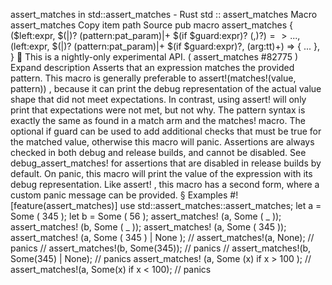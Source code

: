 assert_matches in std::assert_matches - Rust
std
::
assert_matches
Macro
assert_matches
Copy item path
Source
pub macro assert_matches {
    ($left:expr, $(|)? $($pattern:pat_param)|+ $(if $guard:expr)? $(,)?) => { ... },
    ($left:expr, $(|)? $($pattern:pat_param)|+ $(if $guard:expr)?, $($arg:tt)+) => { ... },
}
🔬
This is a nightly-only experimental API. (
assert_matches
#82775
)
Expand description
Asserts that an expression matches the provided pattern.
This macro is generally preferable to
assert!(matches!(value, pattern))
, because it can print
the debug representation of the actual value shape that did not meet expectations. In contrast,
using
assert!
will only print that expectations were not met, but not why.
The pattern syntax is exactly the same as found in a match arm and the
matches!
macro. The
optional if guard can be used to add additional checks that must be true for the matched value,
otherwise this macro will panic.
Assertions are always checked in both debug and release builds, and cannot
be disabled. See
debug_assert_matches!
for assertions that are disabled in
release builds by default.
On panic, this macro will print the value of the expression with its debug representation.
Like
assert!
, this macro has a second form, where a custom panic message can be provided.
§
Examples
#![feature(assert_matches)]
use
std::assert_matches::assert_matches;
let
a =
Some
(
345
);
let
b =
Some
(
56
);
assert_matches!
(a,
Some
(
_
));
assert_matches!
(b,
Some
(
_
));
assert_matches!
(a,
Some
(
345
));
assert_matches!
(a,
Some
(
345
) |
None
);
// assert_matches!(a, None); // panics
// assert_matches!(b, Some(345)); // panics
// assert_matches!(b, Some(345) | None); // panics
assert_matches!
(a,
Some
(x)
if
x >
100
);
// assert_matches!(a, Some(x) if x < 100); // panics